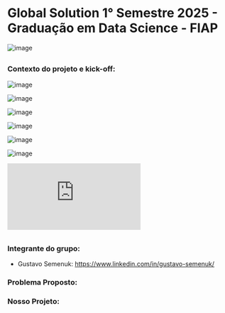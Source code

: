 # Global Solution 1° Semestre 2025 - Graduação em Data Science - FIAP

![image](https://github.com/user-attachments/assets/44bc0610-6693-482a-8ffe-6c5a05bd8276)

##

### Contexto do projeto e kick-off:
![image](https://github.com/user-attachments/assets/0a5fe7be-f275-4452-a39e-b0dcbe3029b5)

![image](https://github.com/user-attachments/assets/3617b1ee-8798-49ad-8863-61f0d6a8b5ff)

![image](https://github.com/user-attachments/assets/1cc2d548-baba-48eb-bc8e-585916d191be)

![image](https://github.com/user-attachments/assets/8bdd9baf-5375-4fac-a0cc-07911836b234)

![image](https://github.com/user-attachments/assets/8bb25df6-df7c-4416-b5c9-d2fb568e53aa)

![image](https://github.com/user-attachments/assets/66f090c8-c886-406b-b740-77bd438626a7)

![pdf](https://github.com/Gustavo-Semenuk/Global_Solution_1_2025/blob/main/GS_2TSCOA_Projeto_Rain_of_Changes/GS_2TSCOA_Projeto_Rain_of_Changes.pdf)

##

### Integrante do grupo:

* Gustavo Semenuk: https://www.linkedin.com/in/gustavo-semenuk/

### Problema Proposto:

### Nosso Projeto:



